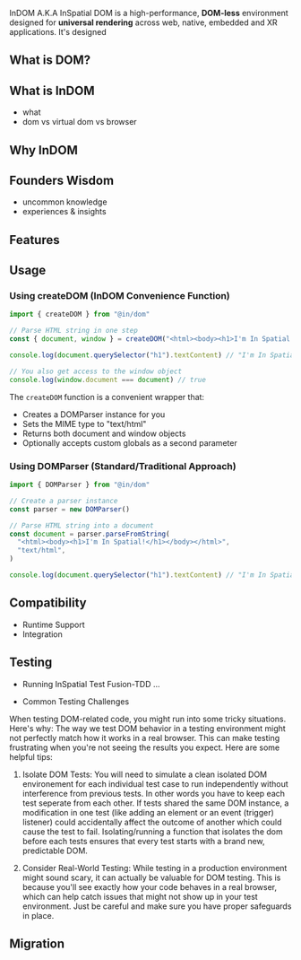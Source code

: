 InDOM A.K.A InSpatial DOM is a high-performance, **DOM-less** environment designed for **universal rendering** across web, native, embedded and XR applications. It's designed 

## What is DOM? 

## What is InDOM 
- what 
- dom vs virtual dom vs browser

## Why InDOM

## Founders Wisdom 
- uncommon knowledge
- experiences & insights

## Features 

## Usage
### Using createDOM (InDOM Convenience Function)
```js
import { createDOM } from "@in/dom"

// Parse HTML string in one step
const { document, window } = createDOM("<html><body><h1>I'm In Spatial!</h1></body></html>")

console.log(document.querySelector("h1").textContent) // "I'm In Spatial!"

// You also get access to the window object
console.log(window.document === document) // true
```

The `createDOM` function is a convenient wrapper that:
- Creates a DOMParser instance for you
- Sets the MIME type to "text/html"
- Returns both document and window objects
- Optionally accepts custom globals as a second parameter


### Using DOMParser (Standard/Traditional Approach)
```js
import { DOMParser } from "@in/dom"

// Create a parser instance
const parser = new DOMParser()

// Parse HTML string into a document
const document = parser.parseFromString(
  "<html><body><h1>I'm In Spatial!</h1></body></html>",
  "text/html",
)

console.log(document.querySelector("h1").textContent) // "I'm In Spatial!"
```


## Compatibility 
- Runtime Support 
- Integration

## Testing

- Running InSpatial Test Fusion-TDD
...

- Common Testing Challenges

When testing DOM-related code, you might run into some tricky situations. Here's why: The way we test DOM behavior in a testing environment might not perfectly match how it works in a real browser. This can make testing frustrating when you're not seeing the results you expect. Here are some helpful tips:

1. Isolate DOM Tests: You will need to simulate a clean isolated DOM environement for each individual test case to run independently without interference from previous tests. In other words you have to keep each test seperate from each other.  If tests shared the same DOM instance, a modification in one test (like adding an element or an event (trigger) listener) could accidentally affect the outcome of another which could cause the test to fail. Isolating/running a function that isolates the dom before each tests ensures that every test starts with a brand new, predictable DOM.

2. Consider Real-World Testing: While testing in a production environment might sound scary, it can actually be valuable for DOM testing. This is because you'll see exactly how your code behaves in a real browser, which can help catch issues that might not show up in your test environment. Just be careful and make sure you have proper safeguards in place.

## Migration 